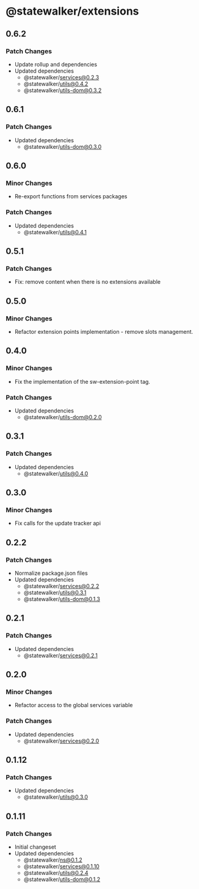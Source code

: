 # @statewalker/extensions

## 0.6.2

### Patch Changes

- Update rollup and dependencies
- Updated dependencies
  - @statewalker/services@0.2.3
  - @statewalker/utils@0.4.2
  - @statewalker/utils-dom@0.3.2

## 0.6.1

### Patch Changes

- Updated dependencies
  - @statewalker/utils-dom@0.3.0

## 0.6.0

### Minor Changes

- Re-export functions from services packages

### Patch Changes

- Updated dependencies
  - @statewalker/utils@0.4.1

## 0.5.1

### Patch Changes

- Fix: remove content when there is no extensions available

## 0.5.0

### Minor Changes

- Refactor extension points implementation - remove slots management.

## 0.4.0

### Minor Changes

- Fix the implementation of the sw-extension-point tag.

### Patch Changes

- Updated dependencies
  - @statewalker/utils-dom@0.2.0

## 0.3.1

### Patch Changes

- Updated dependencies
  - @statewalker/utils@0.4.0

## 0.3.0

### Minor Changes

- Fix calls for the update tracker api

## 0.2.2

### Patch Changes

- Normalize package.json files
- Updated dependencies
  - @statewalker/services@0.2.2
  - @statewalker/utils@0.3.1
  - @statewalker/utils-dom@0.1.3

## 0.2.1

### Patch Changes

- Updated dependencies
  - @statewalker/services@0.2.1

## 0.2.0

### Minor Changes

- Refactor access to the global services variable

### Patch Changes

- Updated dependencies
  - @statewalker/services@0.2.0

## 0.1.12

### Patch Changes

- Updated dependencies
  - @statewalker/utils@0.3.0

## 0.1.11

### Patch Changes

- Initial changeset
- Updated dependencies
  - @statewalker/ns@0.1.2
  - @statewalker/services@0.1.10
  - @statewalker/utils@0.2.4
  - @statewalker/utils-dom@0.1.2
